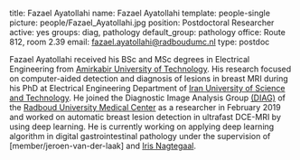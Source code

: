 title: Fazael Ayatollahi
name: Fazael Ayatollahi
template: people-single
picture: people/Fazael_Ayatollahi.jpg
position: Postdoctoral Researcher
active: yes
groups: diag, pathology
default_group: pathology
office: Route 812, room 2.39
email: fazael.ayatollahi@radboudumc.nl
type: postdoc

Fazael Ayatollahi received his BSc and MSc degrees in Electrical Engineering from [Amirkabir University of Technology](http://www.aut.ac.ir/). His research focused on computer-aided detection and diagnosis of lesions in breast MRI during his PhD at Electrical Engineering Department of [Iran University of Science and Technology](http://www.iust.ac.ir/en). He joined the Diagnostic Image Analysis Group [(DIAG)](http://diagnijmegen.nl) of the [Radboud University Medical Center](https://www.radboudumc.nl/Research/) as a researcher in February 2019 and worked on automatic breast lesion detection in ultrafast DCE-MRI by using deep learning. He is currently working on applying deep learning algorithm in digital gastrointestinal pathology under the supervision of [member/jeroen-van-der-laak] and [Iris Nagtegaal](https://www.radboudumc.nl/en/people/iris-nagtegaal).
